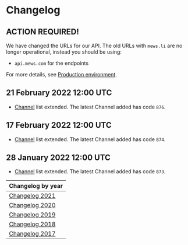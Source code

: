 # Changelog

## ACTION REQUIRED!

We have changed the URLs for our API. The old URLs with `mews.li` are no longer operational, instead you should be using:
* `api.mews.com` for the endpoints

For more details, see [Production environment](mews-api.md#production-environment).

## 21 February 2022 12:00 UTC

* [Channel](../channels/README.md) list extended. The latest Channel added has code `876`.

## 17 February 2022 12:00 UTC

* [Channel](../channels/README.md) list extended. The latest Channel added has code `874`.

## 28 January 2022 12:00 UTC

* [Channel](../channels/README.md) list extended. The latest Channel added has code `873`.

| Changelog by year |
| :-- |
| [Changelog 2021](changelog2021.md) |
| [Changelog 2020](changelog2020.md) |
| [Changelog 2019](changelog2019.md) |
| [Changelog 2018](changelog2018.md) |
| [Changelog 2017](changelog2017.md) |
